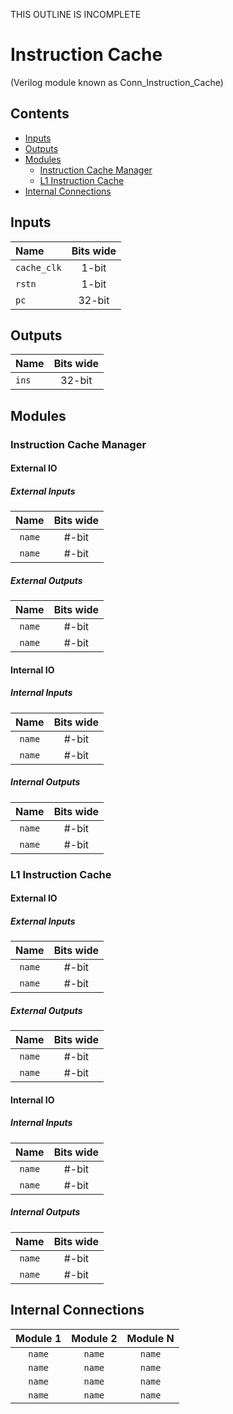 THIS OUTLINE IS INCOMPLETE

# Instruction Cache #
(Verilog module known as Conn_Instruction_Cache)

## Contents
* [Inputs](#inputs)
* [Outputs](#outputs)
* [Modules](#modules)
  * [Instruction Cache Manager](#instruction_cache_manager)
  * [L1 Instruction Cache](#l1_instruction_cache)
* [Internal Connections](#internal_connections)

## Inputs
|Name|Bits wide|
|:---|:---:|
|```cache_clk```|1-bit|
|```rstn```|1-bit|
|```pc```|32-bit|

## Outputs
|Name|Bits wide|
|:---|:---:|
|```ins```|32-bit|

## Modules

### Instruction Cache Manager

#### External IO

##### External Inputs
|Name|Bits wide|
|:---:|:---:|
|```name```|#-bit|
|```name```|#-bit|

##### External Outputs
|Name|Bits wide|
|:---:|:---:|
|```name```|#-bit|
|```name```|#-bit|

#### Internal IO

##### Internal Inputs
|Name|Bits wide|
|:---:|:---:|
|```name```|#-bit|
|```name```|#-bit|

##### Internal Outputs
|Name|Bits wide|
|:---:|:---:|
|```name```|#-bit|
|```name```|#-bit|

### L1 Instruction Cache

#### External IO

##### External Inputs
|Name|Bits wide|
|:---:|:---:|
|```name```|#-bit|
|```name```|#-bit|

##### External Outputs
|Name|Bits wide|
|:---:|:---:|
|```name```|#-bit|
|```name```|#-bit|

#### Internal IO

##### Internal Inputs
|Name|Bits wide|
|:---:|:---:|
|```name```|#-bit|
|```name```|#-bit|

##### Internal Outputs
|Name|Bits wide|
|:---:|:---:|
|```name```|#-bit|
|```name```|#-bit|

## Internal Connections

|Module 1|Module 2|Module N|
|:---:|:---:|:---:|
|```name```|```name```|```name```|
|```name```|```name```|```name```|
|```name```|```name```|```name```|
|```name```|```name```|```name```|
